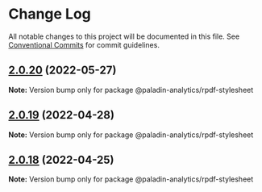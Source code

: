 # Change Log

All notable changes to this project will be documented in this file.
See [Conventional Commits](https://conventionalcommits.org) for commit guidelines.

## [2.0.20](https://github.com/Paladin-Analytics/react-pdf/compare/@paladin-analytics/rpdf-stylesheet@2.0.19...@paladin-analytics/rpdf-stylesheet@2.0.20) (2022-05-27)

**Note:** Version bump only for package @paladin-analytics/rpdf-stylesheet





## [2.0.19](https://github.com/Paladin-Analytics/react-pdf/compare/@paladin-analytics/rpdf-stylesheet@2.0.18...@paladin-analytics/rpdf-stylesheet@2.0.19) (2022-04-28)

**Note:** Version bump only for package @paladin-analytics/rpdf-stylesheet





## [2.0.18](https://github.com/Paladin-Analytics/react-pdf/compare/@paladin-analytics/rpdf-stylesheet@2.0.17...@paladin-analytics/rpdf-stylesheet@2.0.18) (2022-04-25)

**Note:** Version bump only for package @paladin-analytics/rpdf-stylesheet
